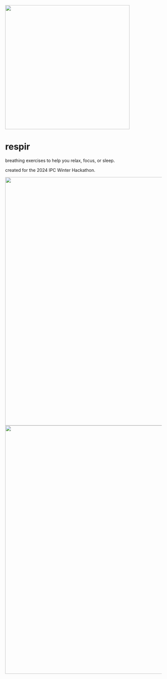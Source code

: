 <img width="400" src="https://github.com/refact0r/respir/assets/34758569/32e80d6e-fece-4432-97a0-4ff6e7eceb17" />

# respir

breathing exercises to help you relax, focus, or sleep.

created for the 2024 IPC Winter Hackathon.

<img width="800" src="https://github.com/refact0r/respir/assets/34758569/caefb46e-9826-4449-8afa-97b57a3c2abc" />

<img width="800" src="https://github.com/refact0r/respir/assets/34758569/11bebbc9-1566-42e2-bd1b-56d5efbe6ccb" />
